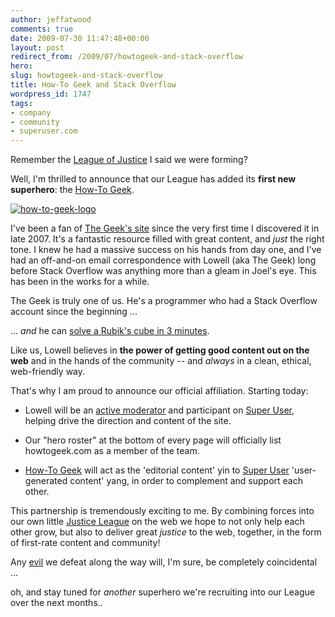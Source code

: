 ```yaml
---
author: jeffatwood
comments: true
date: 2009-07-30 11:47:48+00:00
layout: post
redirect_from: /2009/07/howtogeek-and-stack-overflow
hero:
slug: howtogeek-and-stack-overflow
title: How-To Geek and Stack Overflow
wordpress_id: 1747
tags:
- company
- community
- superuser.com
---
```



Remember the [League of Justice](http://blog.stackoverflow.com/2009/07/why-cant-you-have-just-one-site/) I said we were forming?



Well, I'm thrilled to announce that our League has added its **first new superhero**: the [How-To Geek](http://www.howtogeek.com/).



[![how-to-geek-logo](http://blog.stackoverflow.com/wp-content/uploads/how-to-geek-logo.png)](http://www.howtogeek.com/)



I've been a fan of [The Geek's site](http://www.howtogeek.com/) since the very first time I discovered it in late 2007. It's a fantastic resource filled with great content, and _just_ the right tone. I knew he had a massive success on his hands from day one, and I've had an off-and-on email correspondence with Lowell (aka The Geek) long before Stack Overflow was anything more than a gleam in Joel's eye. This has been in the works for a while.



The Geek is truly one of us. He's a programmer who had a Stack Overflow account since the beginning ...







... _and_ he can [solve a Rubik's cube in 3 minutes](https://twitter.com/howtogeek/status/2926027208).



Like us, Lowell believes in **the power of getting good content out on the web** and in the hands of the community -- and _always_ in a clean, ethical, web-friendly way.



That's why I am proud to announce our official affiliation. Starting today:







  * Lowell will be an [active moderator](http://superuser.com/users/4102/the-how-to-geek) and participant on [Super User](http://superuser.com), helping drive the direction and content of the site.

  * Our "hero roster" at the bottom of every page will officially list howtogeek.com as a member of the team.

  * [How-To Geek](http://www.howtogeek.com/) will act as the 'editorial content' yin to [Super User](http://superuser.com) 'user-generated content' yang, in order to complement and support each other.




This partnership is tremendously exciting to me. By combining forces into our own little [Justice League](http://en.wikipedia.org/wiki/Justice_League) on the web we hope to not only help each other grow, but also to deliver great _justice_ to the web, together, in the form of first-rate content and community!



Any [evil](http://www.codinghorror.com/blog/archives/001246.html) we defeat along the way will, I'm sure, be completely coincidental ...



oh, and stay tuned for _another_ superhero we're recruiting into our League over the next months..

